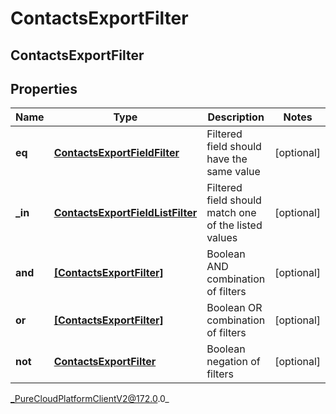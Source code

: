 # ContactsExportFilter

## ContactsExportFilter

## Properties

|Name | Type | Description | Notes|
|------------ | ------------- | ------------- | -------------|
| **eq** | [**ContactsExportFieldFilter**](ContactsExportFieldFilter) | Filtered field should have the same value | [optional] |
| **_in** | [**ContactsExportFieldListFilter**](ContactsExportFieldListFilter) | Filtered field should match one of the listed values | [optional] |
| **and** | [**[ContactsExportFilter]**]([ContactsExportFilter]) | Boolean AND combination of filters | [optional] |
| **or** | [**[ContactsExportFilter]**]([ContactsExportFilter]) | Boolean OR combination of filters | [optional] |
| **not** | [**ContactsExportFilter**](ContactsExportFilter) | Boolean negation of filters | [optional] |



_PureCloudPlatformClientV2@172.0.0_
